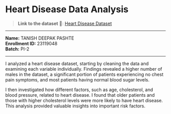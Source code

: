 # Heart Disease Data Analysis

> **Link to the dataset** 🔗: [Heart Disease Dataset](https://www.kaggle.com/datasets/redwankarimsony/heart-disease-data)

---

**Name:** TANISH DEEPAK PASHTE  
**Enrollment ID:** 23119048  
**Batch:** PI-2 

---

I analyzed a heart disease dataset, starting by cleaning the data and examining each variable individually. Findings revealed a higher number of males in the dataset, a significant portion of patients experiencing no chest pain symptoms, and most patients having normal blood sugar levels. 

I then investigated how different factors, such as age, cholesterol, and blood pressure, related to heart disease. I found that older patients and those with higher cholesterol levels were more likely to have heart disease. This analysis provided valuable insights into important risk factors.
